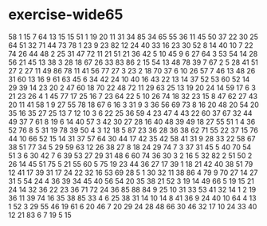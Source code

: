 # exercise-wide65
58
1
15
7
64
13
15
15
51
1
19
20
11
31
34
85
34
65
55
36
11
45
50
37
22
30
25
64
51
32
71
44
73
78
1
23
9
23
82
12
24
40
33
16
23
30
52
8
14
40
10
7
22
74
26
44
48
2
25
31
47
72
11
21
51
21
36
42
5
10
45
9
6
27
64
3
53
54
14
28
56
21
45
13
38
3
28
18
67
26
33
83
86
2
15
54
13
48
78
39
7
67
2
5
28
41
51
27
2
27
11
49
86
78
11
41
56
77
27
3
23
2
18
70
37
6
10
26
57
7
46
13
48
26
31
60
13
16
9
61
63
45
6
34
42
24
10
40
16
43
22
13
14
37
52
53
60
52
14
29
39
14
23
20
2
47
60
18
70
22
48
72
11
29
63
25
13
19
20
24
14
59
17
6
3
21
23
26
4
1
45
77
17
25
16
7
23
64
22
5
10
26
74
18
32
23
15
8
47
62
27
43
20
11
41
58
1
9
27
55
78
18
67
6
16
3
31
9
3
36
56
69
73
8
16
20
48
20
54
20
35
16
35
27
25
13
7
12
10
3
6
22
25
36
59
4
23
47
4
43
22
60
37
67
32
44
49
37
7
61
8
19
6
14
40
57
3
42
30
27
28
16
40
48
39
49
18
27
55
51
1
4
36
52
76
8
5
31
19
78
39
50
4
3
12
18
5
87
23
36
28
36
38
62
71
55
22
37
15
76
44
10
66
52
15
14
31
37
57
64
30
44
17
42
35
42
58
41
31
9
28
33
22
58
67
38
51
77
34
5
29
59
63
12
26
38
27
8
18
24
29
74
7
3
37
31
45
5
40
70
54
51
3
6
30
42
7
6
39
53
27
29
31
48
6
60
74
36
30
3
2
16
5
32
82
2
51
50
2
26
14
45
51
75
5
21
55
60
5
75
19
23
44
36
27
17
39
1
18
21
42
40
38
51
79
12
41
17
39
31
17
24
22
32
16
53
69
28
5
1
30
32
11
38
86
4
79
9
70
27
14
27
31
5
54
24
4
36
39
34
45
40
56
54
20
35
38
21
52
3
19
14
49
66
5
19
15
21
24
14
32
36
22
23
36
71
72
24
36
85
88
84
9
25
10
31
33
53
41
32
14
1
2
19
36
11
39
74
16
35
38
85
33
4
6
25
38
31
14
10
14
8
41
36
9
24
40
10
64
4
13
1
52
3
29
55
46
19
61
6
20
46
7
20
29
24
28
48
66
30
46
32
17
10
24
33
40
12
21
83
6
7
19
5
15
